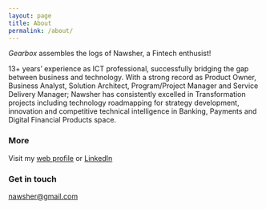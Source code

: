 ```yaml
---
layout: page
title: About
permalink: /about/
---
```


*Gearbox* assembles the logs of Nawsher, a Fintech enthusist!

13+ years’ experience as ICT professional, successfully bridging the gap between business and technology. 
With a strong record as Product Owner, Business Analyst, Solution Architect, Program/Project Manager and Service
Delivery Manager; Nawsher has consistently excelled in Transformation projects including technology roadmapping for strategy
development, innovation and competitive technical intelligence in Banking, Payments and Digital Financial Products space.

### More

Visit my [web profile](https://www.nawsher.me) or [LinkedIn](https://www.linkedin.com/in/nawsher)

### Get in touch

[nawsher@gmail.com](mailto:nawsher@gmail.com)
